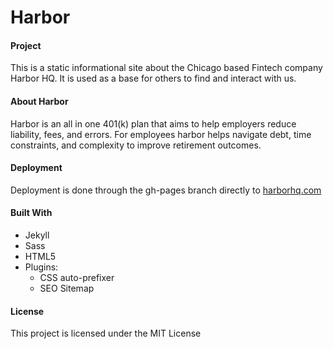 # Harbor
#### Project
This is a static informational site about the Chicago based Fintech company Harbor HQ.  It is used as a base for others to find and interact with us.


#### About Harbor
Harbor is an all in one 401(k) plan that aims to help employers reduce liability, fees, and errors. For employees harbor helps navigate debt, time constraints, and complexity to improve retirement outcomes.

#### Deployment
Deployment is done through the gh-pages branch directly to <a href="www.harborhq.com">harborhq.com</a>

#### Built With
* Jekyll 
*  Sass
*  HTML5
* Plugins:
     * CSS auto-prefixer 
     * SEO Sitemap 
     
#### License    
This project is licensed under the MIT License